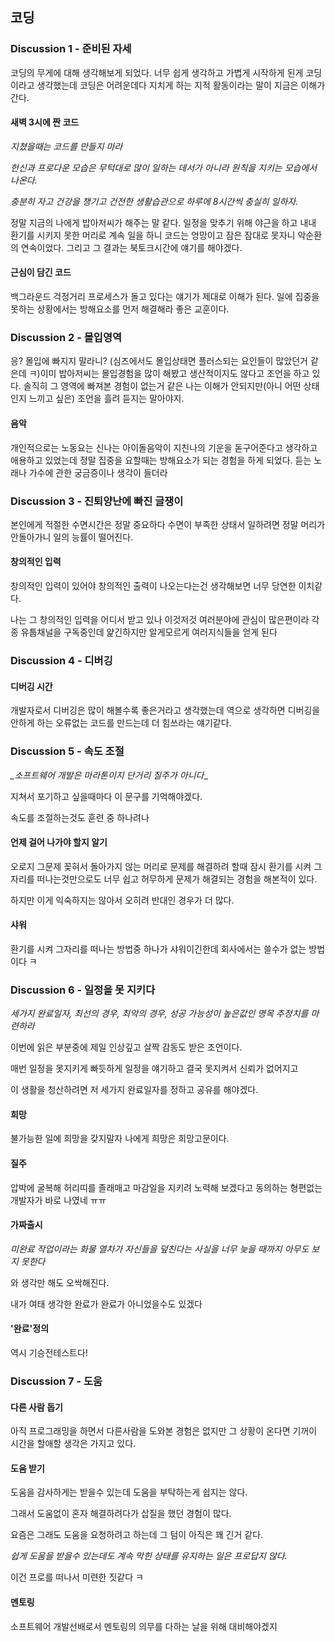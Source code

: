 ## 코딩


### Discussion 1 - 준비된 자세

코딩의 무게에 대해 생각해보게 되었다.
너무 쉽게 생각하고  가볍게 시작하게 된게 코딩이라고 생각했는데 코딩은 어려운데다 지치게 하는 지적 활동이라는 말이 지금은 이해가 간다.

#### 새벽 3시에 짠 코드

*_지쳤을때는 코드를 만들지 마라_*

*_헌신과 프로다운 모습은 무턱대로 많이 일하는 데서가 아니라 원칙을 지키는 모습에서 나온다._*

*_충분히 자고 건강을 챙기고 건전한 생활습관으로 하루에 8시간씩 충실히 일하자._*

정말 지금의 나에게 밥아저씨가 해주는 말 같다.
일정을 맞추기 위해 야근을 하고 내내 환기를 시키지 못한 머리로 계속 일을 하니 코드는 엉망이고 잠은 잠대로 못자니 악순환의 연속이었다. 그리고 그 결과는 북토크시간에 얘기를 해야겠다. 


#### 근심이 담긴 코드

백그라운드 걱정거리 프로세스가 돌고 있다는 얘기가 제대로 이해가 된다.
일에 집중을 못하는 상황에서는 방해요소를 먼저 해결해라 좋은 교훈이다.


### Discussion 2 - 몰입영역

응? 몰입에 빠지지 말라니? (심즈에서도 몰입상태면 플러스되는 요인들이 많았던거 같은데 ㅋ)이미 밥아저씨는 몰입경험을 많이 해봤고 생산적이지도 않다고 조언을 하고 있다.
솔직히 그 영역에 빠져본 경험이 없는거 같은 나는 이해가 안되지만(아니 어떤 상태인지 느끼고 싶은) 조언을 흘려 듣지는 말아야지.

#### 음악

개인적으로는 노동요는 신나는 아이돌음악이 지친나의 기운을 돋구어준다고 생각하고 애용하고 있었는데 정말 집중을 요할때는 방해요소가 되는 경험을 하게 되었다. 듣는 노래나 가수에 관한 궁금증이나 생각이 들더라 


### Discussion 3 - 진퇴양난에 빠진 글쟁이

본인에게 적절한 수면시간은 정말 중요하다 
수면이 부족한 상태서 일하려면 정말 머리가 안돌아가니 일의 능률이 떨어진다.

#### 창의적인 입력

창의적인 입력이 있어야 창의적인 출력이 나오는다는건  생각해보면 너무 당연한 이치같다. 

나는 그 창의적인 입력을 어디서 받고 있나 이것저것 여러분야에 관심이 많은편이라 각종 유툽채널을 구독중인데 얉긴하지만 알게모르게 여러지식들을 얻게 된다 


### Discussion 4 - 디버깅

#### 디버깅 시간

개발자로서 디버깅은 많이 해볼수록 좋은거라고 생각했는데 역으로 생각하면 디버깅을 안하게 하는 오류없는 코드를 만드는데 더 힘쓰라는 얘기같다.


### Discussion 5 - 속도 조절

*_소프트웨어 개발은 마라톤이지 단거리 질주가 아니다*_

지쳐서 포기하고 싶을때마다 이 문구를 기억해야겠다.

속도를 조절하는것도 훈련 중 하나려나


#### 언제 걸어 나가야 할지 알기

오로지 그문제 꽂혀서  돌아가지 않는 머리로 문제를 해결하려 할때 잠시 환기를 시켜 그 자리를 떠나는것만으로도 너무 쉽고 허무하게 문제가 해결되는 경험을 해본적이 있다.

하지만 이게 익숙하지는 않아서 오히려 반대인 경우가 더 많다. 

#### 샤워

환기를 시켜 그자리를 떠나는 방법중 하나가 샤워이긴한데 회사에서는 쓸수가 없는 방법이다 ㅋ 


### Discussion 6 - 일정을 못 지키다

*_세가지 완료일자, 최선의 경우, 최악의 경우, 성공 가능성이 높은값인 명목 추정치를 마련하라_*

이번에 읽은 부분중에 제일 인상깊고 살짝 감동도 받은 조언이다.

매번 일정을 못지키게 빠듯하게 일정을 얘기하고 결국 못지켜서 신뢰가 없어지고

이 생활을 청산하려면 저 세가지 완료일자를 정하고 공유를 해야겠다.

#### 희망

불가능한 일에 희망을 갖지말자 나에게 희망은 희망고문이다.

#### 질주

압박에 굴복해 허리띠를 졸래매고 마감일을 지키려 노력해 보겠다고 동의하는 형편없는 개발자가 바로 나였네 ㅠㅠ 


#### 가짜출시

*_미완료 작업이라는 화물 열차가 자신들을 덮친다는 사실을 너무 늦을 때까지 아무도 보지 못한다_* 

와 생각만 해도 오싹해진다. 

내가 여태 생각한 완료가 완료가 아니었을수도 있겠다

#### '완료'정의

역시 기승전테스트다! 

### Discussion 7 - 도움

#### 다른 사람 돕기

아직 프로그래밍을 하면서 다른사람을 도와본 경험은 없지만 그 상황이 온다면 기꺼이 시간을 할애할 생각은 가지고 있다.

#### 도움 받기

도움을 감사하게는 받을수 있는데 도움을 부탁하는게 쉽지는 않다.

그래서 도움없이 혼자 해결하려다가 삽질을 했던 경험이 많다.

요즘은 그래도 도움을 요청하려고 하는데 그 텀이 아직은 꽤 긴거 같다.


*_쉽게 도움을 받을수 있는데도 계속 막힌 상태를 유지하는 일은 프로답지 않다._* 

이건 프로를 떠나서 미련한 짓같다 ㅋ 


#### 멘토링

소프트웨어 개발선배로서 멘토링의 의무를 다하는 날을 위해 대비해야겠지


















